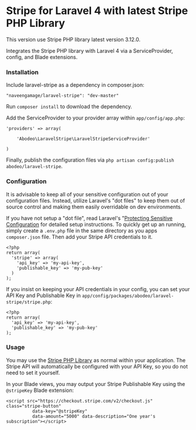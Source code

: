 Stripe for Laravel 4 with latest Stripe PHP Library
==============

This version use Stripe PHP library latest version 3.12.0.

Integrates the Stripe PHP library with Laravel 4 via a ServiceProvider, config, and Blade extensions.


### Installation

Include laravel-stripe as a dependency in composer.json:

~~~
"naveengamage/laravel-stripe": "dev-master"
~~~

Run `composer install` to download the dependency.

Add the ServiceProvider to your provider array within `app/config/app.php`:

~~~
'providers' => array(

    'Abodeo\LaravelStripe\LaravelStripeServiceProvider'

)
~~~

Finally, publish the configuration files via `php artisan config:publish abodeo/laravel-stripe`.


### Configuration

It is advisable to keep all of your sensitive configuration out of your configuration files. Instead, utilize Laravel's "dot files" to keep them out of source control and making them easily overridable on dev environments.

If you have not setup a "dot file", read Laravel's "[Protecting Sensitive Configuration](http://laravel.com/docs/configuration#protecting-sensitive-configuration) for detailed setup instructions. To quickly get up an running, simply create a `.env.php` file in the same directory as you apps `composer.json` file. Then add your Stripe API credentials to it.

~~~
<?php
return array(
  'stripe' => array(
    'api_key' => 'my-api-key',
    'publishable_key' => 'my-pub-key'
  )
);
~~~

If you insist on keeping your API credentials in your config, you can set your API Key and Publishable Key in `app/config/packages/abodeo/laravel-stripe/stripe.php`:

~~~
<?php
return array(
  'api_key' => 'my-api-key',
  'publishable_key' => 'my-pub-key'
);
~~~

### Usage

You may use the [Stripe PHP Library](https://stripe.com/docs/checkout/guides/php) as normal within your application. The Stripe API will automatically be configured with your API Key, so you do not need to set it yourself.

In your Blade views, you may output your Stripe Publishable Key using the `@stripeKey` Blade extension:

~~~
<script src="https://checkout.stripe.com/v2/checkout.js" class="stripe-button"
          data-key="@stripeKey"
          data-amount="5000" data-description="One year's subscription"></script>
~~~

